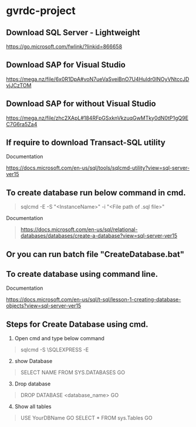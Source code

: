 # gvrdc-project


## Download SQL Server - Lightweight

https://go.microsoft.com/fwlink/?linkid=866658



## Download SAP for Visual Studio

https://mega.nz/file/6x0R1DpA#voN7ueVaSveiBnO7U4HuIdr0INOyVNtccJDvjJCzTOM



## Download SAP for without Visual Studio

https://mega.nz/file/zhc2XApL#184RFpGSxknVkzuqGwMTky0dN0tP1gQ9EC7G6ra5Za4



## If require to download Transact-SQL utility

Documentation

https://docs.microsoft.com/en-us/sql/tools/sqlcmd-utility?view=sql-server-ver15



## To create database run below command in cmd.

> sqlcmd -E -S "<ComputerName>\<InstanceName>" -i "<File path of .sql file>"

Documentation

> https://docs.microsoft.com/en-us/sql/relational-databases/databases/create-a-database?view=sql-server-ver15


## Or you can run batch file "CreateDatabase.bat"



## To create database using command line.

Documentation

https://docs.microsoft.com/en-us/sql/t-sql/lesson-1-creating-database-objects?view=sql-server-ver15


## Steps for Create Database using cmd.

1) Open cmd and type below command
> sqlcmd -S <computer name>\SQLEXPRESS -E

2) show Database
> SELECT NAME FROM SYS.DATABASES
> GO

3) Drop database
> DROP DATABASE <database_name>
> GO

4) Show all tables
> USE YourDBName
> GO 
> SELECT *
> FROM sys.Tables
> GO
